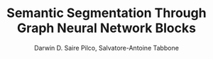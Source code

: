 ---
paperId: 26
author: Darwin D. Saire Pilco, Salvatore-Antoine Tabbone
publicationauthor: Saire Pilco, D. D. et al
title: Semantic Segmentation Through Graph Neural Network Blocks
pitch: https://slideslive.com/38930541/semantic-segmentation-through-graph-neural-network-blocks?ref=folder-55828
poster: Poster_Darwin_Saire
alt: --
type: Poster
topic: Deep Learning
subtopic: Applications
link: https://doi.org/10.52591/lxai202007135
conference: icml
year: 2020
tags: icml-2020
location: Virtual
---